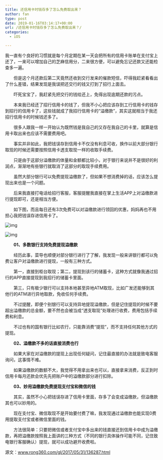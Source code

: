 ```yaml
---
title: 还信用卡时钱存多了怎么免费取出来？
author: fan
type: post
date: 2019-01-16T03:14:17+00:00
url: /还信用卡时钱存多了怎么免费取出来？/
categories:
  - iOS

---
```

我一直有个良好的习惯就是每个月定期在某一天会把所有的信用卡账单在支付宝上还了，一来可以增加自己的芝麻信用分，二来很方便，可以避免忘记还款又还能检查多一遍。
  
　　但是这个月还款后第二天竟然还收到交行发来的催款短信，吓得我赶紧看看出了什么差错，结果发现是我误把还交行的钱又打到了招行上面去。
  
　　吓死宝宝了，我赶紧先把交行的钱给还上，免得出现逾期还款的污点。
  
　　本来我已经还了招行信用卡的钱了，但我不小心把应该存到工行信用卡的钱存到招行的信用卡了，这些钱就成了我招行信用卡的“溢缴款”，其实这就相当于我还招行信用卡的时候钱还多了。
  
　　很多人跟我一样一开始认为既然钱是我自己的又存在我自己的卡里，就算是信用卡取出来也应该不需要费用吧。
  
　　事实并非如此，我把钱误存到信用卡不仅没有利息可收，换作以前大部分银行取现的时候还需要按照信用卡透支取现一样的收取手续费。
  
　　只是由于这部分溢缴款的体量和金额都比较小，对于银行来说并不是很好的利润点，渐渐地有些银行就取消了这部分的取现手续费用。
  
　　虽然大部分银行可以免费提现溢缴款了，但如果不想消费掉的话，应该怎么提现出来也是一个问题。
  
　　后来我直接打电话给招行客服，客服提醒我直接在掌上生活APP上对溢缴款进行提现即可，还是相当方便。
  
　　如下图，而且每日还有3次免费可以对溢缴款进行领回的优惠，妈妈再也不用担心我把钱误存进信用卡了。
  
![img][1]
  
![img][2]
  
　　**01、多数银行支持免费提现溢缴款**
  
　　经历此事，菜导也顺便对部分银行进行了了解，我发现一般来讲银行都可以免费让客户对溢缴款进行提现，一般有三种方式。
  
　　第一，直接到柜台取现；第二，提现到该行的储蓄卡，这种方式就像我通过招行的APP直接提现到我招行的储蓄卡里面。
  
　　第三，只有极少银行可以支持本地甚至异地ATM取现，比如广发还能够到其他行的ATM进行异地取款，免收任何手续费。
  
　　不过提醒，即便个别银行可以支持异地提现溢缴款，但是记住提现的时候不要超出溢缴款的总金额，要不然也会被当成“透支取现”处理进行收费，费用包括手续费和利息。
  
　　不过也有的国有银行比如农行，只能靠消费“提现”，而不支持任何其他方式的提现。
  
　　**02、溢缴款不多的话直接消费也行**
  
　　如果大家在对溢缴款的提现上出现任何疑问，记住最直接的办法就是致电客服询问，这事情不难。
  
　　如果溢缴款的数额不大，我觉得不用拿出来也可以，直接拿来消费，反正到时信用卡每月还款会优先先把账户中的溢缴款部分进行扣除。
  
　　**03、妙用溢缴款免费提现支付宝和微信的钱**
  
　　其实，虽然不小心把钱误存进了信用卡里面，存多了会变成溢缴款，但溢缴款其也可以妙用的。
  
　　现在支付宝、微信取现不是开始要付费了嘛，我发现通过溢缴款也能实现0费用提取支付宝或者微信里面的钱。
  
　　方法很简单：只要把微信或者支付宝中多出来的钱直接还到信用卡中成为溢缴款，再把溢缴款按照我上面讲的三种方式（不同的银行具体操作可能不同，记住致电银行客服确认）提现，就可以成功避开收费啦。
  
源文：www.rong360.com/gl/2017/05/31/136287.html

 [1]: https://static.rong360.com/gl/uploads/allimg/170531/170-1F531105502951.jpg
 [2]: https://static.rong360.com/gl/uploads/allimg/170531/170-1F531105556138.jpg